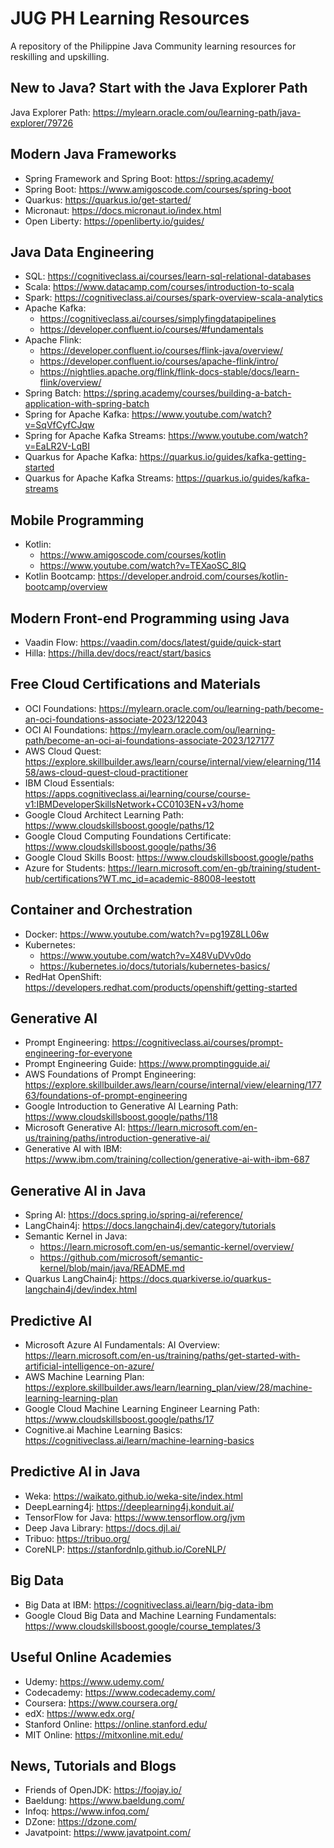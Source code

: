 # JUG PH Learning Resources
A repository of the Philippine Java Community learning resources for reskilling and upskilling.

## New to Java? Start with the Java Explorer Path
Java Explorer Path: https://mylearn.oracle.com/ou/learning-path/java-explorer/79726

## Modern Java Frameworks
* Spring Framework and Spring Boot: https://spring.academy/
* Spring Boot: https://www.amigoscode.com/courses/spring-boot
* Quarkus: https://quarkus.io/get-started/
* Micronaut: https://docs.micronaut.io/index.html
* Open Liberty: https://openliberty.io/guides/

## Java Data Engineering
* SQL: https://cognitiveclass.ai/courses/learn-sql-relational-databases
* Scala: https://www.datacamp.com/courses/introduction-to-scala
* Spark: https://cognitiveclass.ai/courses/spark-overview-scala-analytics
* Apache Kafka:
  * https://cognitiveclass.ai/courses/simplyfingdatapipelines
  * https://developer.confluent.io/courses/#fundamentals
* Apache Flink:
  * https://developer.confluent.io/courses/flink-java/overview/
  * https://developer.confluent.io/courses/apache-flink/intro/
  * https://nightlies.apache.org/flink/flink-docs-stable/docs/learn-flink/overview/
* Spring Batch: https://spring.academy/courses/building-a-batch-application-with-spring-batch
* Spring for Apache Kafka: https://www.youtube.com/watch?v=SqVfCyfCJqw
* Spring for Apache Kafka Streams: https://www.youtube.com/watch?v=EaLR2V-LqBI
* Quarkus for Apache Kafka: https://quarkus.io/guides/kafka-getting-started
* Quarkus for Apache Kafka Streams: https://quarkus.io/guides/kafka-streams

## Mobile Programming
* Kotlin:
  * https://www.amigoscode.com/courses/kotlin
  * https://www.youtube.com/watch?v=TEXaoSC_8lQ
* Kotlin Bootcamp: https://developer.android.com/courses/kotlin-bootcamp/overview

## Modern Front-end Programming using Java
* Vaadin Flow: https://vaadin.com/docs/latest/guide/quick-start
* Hilla: https://hilla.dev/docs/react/start/basics

## Free Cloud Certifications and Materials
* OCI Foundations: https://mylearn.oracle.com/ou/learning-path/become-an-oci-foundations-associate-2023/122043
* OCI AI Foundations: https://mylearn.oracle.com/ou/learning-path/become-an-oci-ai-foundations-associate-2023/127177
* AWS Cloud Quest: https://explore.skillbuilder.aws/learn/course/internal/view/elearning/11458/aws-cloud-quest-cloud-practitioner
* IBM Cloud Essentials: https://apps.cognitiveclass.ai/learning/course/course-v1:IBMDeveloperSkillsNetwork+CC0103EN+v3/home
* Google Cloud Architect Learning Path: https://www.cloudskillsboost.google/paths/12
* Google Cloud Computing Foundations Certificate: https://www.cloudskillsboost.google/paths/36
* Google Cloud Skills Boost: https://www.cloudskillsboost.google/paths
* Azure for Students: https://learn.microsoft.com/en-gb/training/student-hub/certifications?WT.mc_id=academic-88008-leestott

## Container and Orchestration

* Docker: https://www.youtube.com/watch?v=pg19Z8LL06w
* Kubernetes:
  * https://www.youtube.com/watch?v=X48VuDVv0do
  * https://kubernetes.io/docs/tutorials/kubernetes-basics/
* RedHat OpenShift: https://developers.redhat.com/products/openshift/getting-started

## Generative AI
* Prompt Engineering: https://cognitiveclass.ai/courses/prompt-engineering-for-everyone
* Prompt Engineering Guide: https://www.promptingguide.ai/
* AWS Foundations of Prompt Engineering: https://explore.skillbuilder.aws/learn/course/internal/view/elearning/17763/foundations-of-prompt-engineering
* Google Introduction to Generative AI Learning Path: https://www.cloudskillsboost.google/paths/118
* Microsoft Generative AI: https://learn.microsoft.com/en-us/training/paths/introduction-generative-ai/
* Generative AI with IBM: https://www.ibm.com/training/collection/generative-ai-with-ibm-687

## Generative AI in Java
* Spring AI: https://docs.spring.io/spring-ai/reference/
* LangChain4j: https://docs.langchain4j.dev/category/tutorials
* Semantic Kernel in Java:
  * https://learn.microsoft.com/en-us/semantic-kernel/overview/
  * https://github.com/microsoft/semantic-kernel/blob/main/java/README.md
* Quarkus LangChain4j: https://docs.quarkiverse.io/quarkus-langchain4j/dev/index.html

## Predictive AI
* Microsoft Azure AI Fundamentals: AI Overview: https://learn.microsoft.com/en-us/training/paths/get-started-with-artificial-intelligence-on-azure/
* AWS Machine Learning Plan: https://explore.skillbuilder.aws/learn/learning_plan/view/28/machine-learning-learning-plan
* Google Cloud Machine Learning Engineer Learning Path: https://www.cloudskillsboost.google/paths/17
* Cognitive.ai Machine Learning Basics: https://cognitiveclass.ai/learn/machine-learning-basics

## Predictive AI in Java
* Weka: https://waikato.github.io/weka-site/index.html
* DeepLearning4j: https://deeplearning4j.konduit.ai/
* TensorFlow for Java: https://www.tensorflow.org/jvm
* Deep Java Library: https://docs.djl.ai/
* Tribuo: https://tribuo.org/
* CoreNLP: https://stanfordnlp.github.io/CoreNLP/

## Big Data
* Big Data at IBM: https://cognitiveclass.ai/learn/big-data-ibm
* Google Cloud Big Data and Machine Learning Fundamentals: https://www.cloudskillsboost.google/course_templates/3

## Useful Online Academies
* Udemy: https://www.udemy.com/
* Codecademy: https://www.codecademy.com/
* Coursera: https://www.coursera.org/
* edX: https://www.edx.org/
* Stanford Online: https://online.stanford.edu/
* MIT Online: https://mitxonline.mit.edu/

## News, Tutorials and Blogs
* Friends of OpenJDK: https://foojay.io/
* Baeldung: https://www.baeldung.com/
* Infoq: https://www.infoq.com/
* DZone: https://dzone.com/
* Javatpoint: https://www.javatpoint.com/
